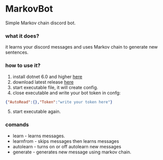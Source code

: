 # MarkovBot
Simple Markov chain discord bot.

### what it does?
it learns your discord messages and uses Markov chain to generate new sentences.

### how to use it?
1. install dotnet 6.0 and higher [here](https://dotnet.microsoft.com/en-us/download/dotnet/6.0)
2. download latest release [here](https://github.com/mrdenizo/MarkovBot/releases/latest)
3. start executable file, it will create config.
4. close executable and write your bot token in confg:
```json
{"AutoRead":{},"Token":"write your token here"}
```
5. start executable again.
### comands
- learn <int> - learns <int> messages.
- learnfrom <int> <int> - skips <int> messages then learns <int> messages
- autolearn <bool> - turns on or off autolearn new messages
- generate - generates new message using markov chain.
